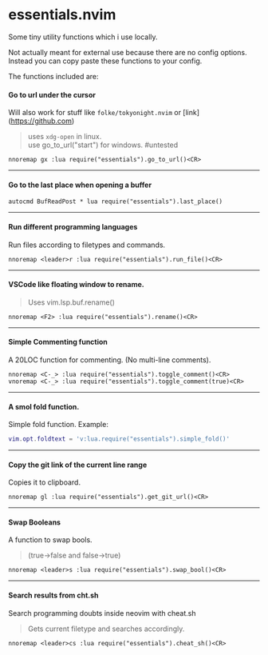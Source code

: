 # essentials.nvim

Some tiny utility functions which i use locally.<br />

Not actually meant for external use because there are no config options. <br />
Instead you can copy paste these functions to your config.


The functions included are:

#### Go to url under the cursor
Will also work for stuff like `folke/tokyonight.nvim` or \[link](https://github.com) <br />
> uses `xdg-open` in linux. <br />
> use go_to_url("start") for windows. #untested

```vim
nnoremap gx :lua require("essentials").go_to_url()<CR>
```
---

#### Go to the last place when opening a buffer
```vim
autocmd BufReadPost * lua require("essentials").last_place()
```

---

#### Run different programming languages
Run files according to filetypes and commands.
```vim
nnoremap <leader>r :lua require("essentials").run_file()<CR>
```

---

#### VSCode like floating window to rename.
> Uses vim.lsp.buf.rename()
```vim
nnoremap <F2> :lua require("essentials").rename()<CR>
```
---

#### Simple Commenting function
A 20LOC function for commenting. (No multi-line comments).
```vim
nnoremap <C-_> :lua require("essentials").toggle_comment()<CR>
vnoremap <C-_> :lua require("essentials").toggle_comment(true)<CR>
```
---

#### A smol fold function.
Simple fold function. Example:
```lua
vim.opt.foldtext = 'v:lua.require("essentials").simple_fold()'
```

---

#### Copy the git link of the current line range
Copies it to clipboard.
```vim
nnoremap gl :lua require("essentials").get_git_url()<CR>
```
---

#### Swap Booleans
A function to swap bools. 
> (true->false and false->true)
```vim
nnoremap <leader>s :lua require("essentials").swap_bool()<CR>
```
---

#### Search results from cht.sh
Search programming doubts inside neovim with cheat.sh
> Gets current filetype and searches accordingly.

```vim
nnoremap <leader>cs :lua require("essentials").cheat_sh()<CR>
```
